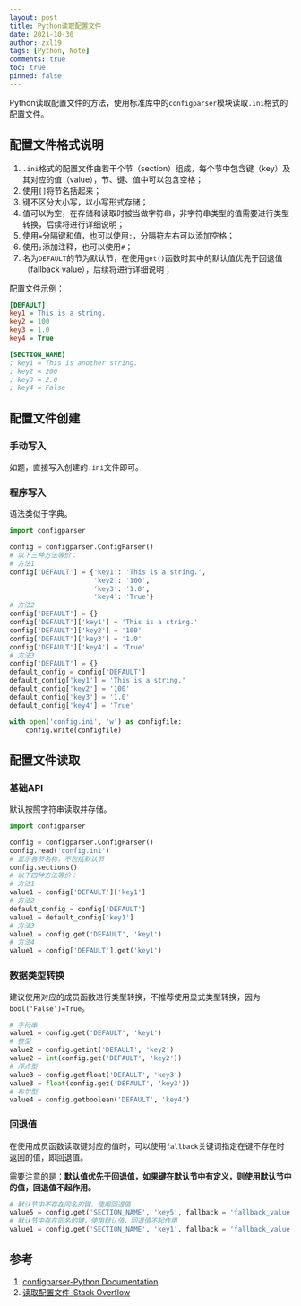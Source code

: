 ```yaml
---
layout: post
title: Python读取配置文件
date: 2021-10-30
author: zxl19
tags: [Python, Note]
comments: true
toc: true
pinned: false
---
```


Python读取配置文件的方法，使用标准库中的`configparser`模块读取`.ini`格式的配置文件。

<!-- more -->

## 配置文件格式说明

1. `.ini`格式的配置文件由若干个节（section）组成，每个节中包含键（key）及其对应的值（value），节、键、值中可以包含空格；
2. 使用`[]`将节名括起来；
3. 键不区分大小写，以小写形式存储；
4. 值可以为空，在存储和读取时被当做字符串，非字符串类型的值需要进行类型转换，后续将进行详细说明；
5. 使用`=`分隔键和值，也可以使用`:`，分隔符左右可以添加空格；
6. 使用`;`添加注释，也可以使用`#`；
7. 名为`DEFAULT`的节为默认节，在使用`get()`函数时其中的默认值优先于回退值（fallback value），后续将进行详细说明；

配置文件示例：

```ini
[DEFAULT]
key1 = This is a string.
key2 = 100
key3 = 1.0
key4 = True

[SECTION_NAME]
; key1 = This is another string.
; key2 = 200
; key3 = 2.0
; key4 = False
```

## 配置文件创建

### 手动写入

如题，直接写入创建的`.ini`文件即可。

### 程序写入

语法类似于字典。

```python
import configparser

config = configparser.ConfigParser()
# 以下三种方法等价：
# 方法1
config['DEFAULT'] = {'key1': 'This is a string.',
                     'key2': '100',
                     'key3': '1.0',
                     'key4': 'True'}
# 方法2
config['DEFAULT'] = {}
config['DEFAULT']['key1'] = 'This is a string.'
config['DEFAULT']['key2'] = '100'
config['DEFAULT']['key3'] = '1.0'
config['DEFAULT']['key4'] = 'True'
# 方法3
config['DEFAULT'] = {}
default_config = config['DEFAULT']
default_config['key1'] = 'This is a string.'
default_config['key2'] = '100'
default_config['key3'] = '1.0'
default_config['key4'] = 'True'

with open('config.ini', 'w') as configfile:
    config.write(configfile)
```

## 配置文件读取

### 基础API

默认按照字符串读取并存储。

```python
import configparser

config = configparser.ConfigParser()
config.read('config.ini')
# 显示各节名称，不包括默认节
config.sections()
# 以下四种方法等价：
# 方法1
value1 = config['DEFAULT']['key1']
# 方法2
default_config = config['DEFAULT']
value1 = default_config['key1']
# 方法3
value1 = config.get('DEFAULT', 'key1')
# 方法4
value1 = config['DEFAULT'].get('key1')
```

### 数据类型转换

建议使用对应的成员函数进行类型转换，不推荐使用显式类型转换，因为`bool('False')=True`。

```python
# 字符串
value1 = config.get('DEFAULT', 'key1')
# 整型
value2 = config.getint('DEFAULT', 'key2')
value2 = int(config.get('DEFAULT', 'key2'))
# 浮点型
value3 = config.getfloat('DEFAULT', 'key3')
value3 = float(config.get('DEFAULT', 'key3'))
# 布尔型
value4 = config.getboolean('DEFAULT', 'key4')
```

### 回退值

在使用成员函数读取键对应的值时，可以使用`fallback`关键词指定在键不存在时返回的值，即回退值。

需要注意的是：**默认值优先于回退值，如果键在默认节中有定义，则使用默认节中的值，回退值不起作用。**

```python
# 默认节中不存在同名的键，使用回退值
value5 = config.get('SECTION_NAME', 'key5', fallback = 'fallback_value')
# 默认节中存在同名的键，使用默认值，回退值不起作用
value1 = config.get('SECTION_NAME', 'key1', fallback = 'fallback_value')
```

## 参考

1. [configparser-Python Documentation](https://docs.python.org/3/library/configparser.html)
2. [读取配置文件-Stack Overflow](https://stackoverflow.com/questions/19379120/how-to-read-a-config-file-using-python)
